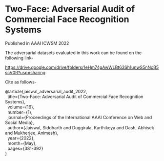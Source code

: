# Two-Face: Adversarial Audit of Commercial Face Recognition Systems

Published in AAAI ICWSM 2022

The adversarial datasets evaluated in this work can be found on the following link-

https://drive.google.com/drive/folders/1eHm74gAwWLBt63Sh1unwS5nNcB5scV0R?usp=sharing

Cite as follows-

@article{jaiswal_adversarial_audit_2022,    
&nbsp;&nbsp;title={Two-Face: Adversarial Audit of Commercial Face Recognition Systems},    
&nbsp;&nbsp;volume={16},    
&nbsp;&nbsp;number={1},    
&nbsp;&nbsp;journal={Proceedings of the International AAAI Conference on Web and Social Media},    
&nbsp;&nbsp;author={Jaiswal, Siddharth and Duggirala, Karthikeya and Dash, Abhisek and Mukherjee, Animesh},    
&nbsp;&nbsp;year={2022},    
&nbsp;&nbsp;month={May},    
&nbsp;&nbsp;pages={381-392}    
}
